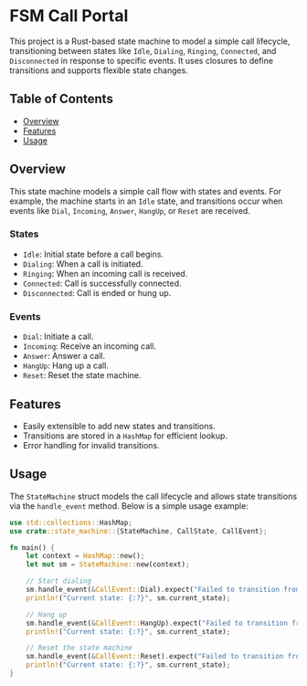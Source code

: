 # FSM Call Portal

This project is a Rust-based state machine to model a simple call lifecycle, transitioning between states like `Idle`, `Dialing`, `Ringing`, `Connected`, and `Disconnected` in response to specific events. It uses closures to define transitions and supports flexible state changes.

## Table of Contents

- [Overview](#overview)
- [Features](#features)
- [Usage](#usage)

## Overview

This state machine models a simple call flow with states and events. For example, the machine starts in an `Idle` state, and transitions occur when events like `Dial`, `Incoming`, `Answer`, `HangUp`, or `Reset` are received.

### States

- `Idle`: Initial state before a call begins.
- `Dialing`: When a call is initiated.
- `Ringing`: When an incoming call is received.
- `Connected`: Call is successfully connected.
- `Disconnected`: Call is ended or hung up.

### Events

- `Dial`: Initiate a call.
- `Incoming`: Receive an incoming call.
- `Answer`: Answer a call.
- `HangUp`: Hang up a call.
- `Reset`: Reset the state machine.

## Features

- Easily extensible to add new states and transitions.
- Transitions are stored in a `HashMap` for efficient lookup.
- Error handling for invalid transitions.

## Usage

The `StateMachine` struct models the call lifecycle and allows state transitions via the `handle_event` method. Below is a simple usage example:

```rust
use std::collections::HashMap;
use crate::state_machine::{StateMachine, CallState, CallEvent};

fn main() {
    let context = HashMap::new();
    let mut sm = StateMachine::new(context);

    // Start dialing
    sm.handle_event(&CallEvent::Dial).expect("Failed to transition from Idle to Dialing");
    println!("Current state: {:?}", sm.current_state);

    // Hang up
    sm.handle_event(&CallEvent::HangUp).expect("Failed to transition from Dialing to Disconnected");
    println!("Current state: {:?}", sm.current_state);

    // Reset the state machine
    sm.handle_event(&CallEvent::Reset).expect("Failed to transition from Disconnected to Idle");
    println!("Current state: {:?}", sm.current_state);
}
```

